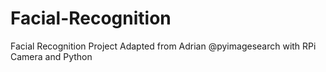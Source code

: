 # Facial-Recognition
Facial Recognition Project Adapted from Adrian @pyimagesearch with RPi Camera and Python
